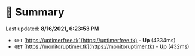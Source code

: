 # 📖 Summary
Last updated: **8/16/2021, 6:23:53 PM**

- `GET` [https://uptimerfree.tk](https://uptimerfree.tk) - **Up** (4334ms)
- `GET` [https://monitoruptimer.tk](https://monitoruptimer.tk) - **Up** (432ms)

